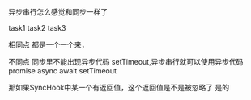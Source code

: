 异步串行怎么感觉和同步一样了 


task1 task2 task3

相同点 都是一个一个来，

不同点 同步里不能出现异步代码 setTimeout,异步串行就可以使用异步代码promise async await setTimeout

那如果SyncHook中某一个有返回值，这个返回值是不是被忽略了
是的
 


